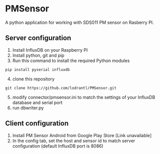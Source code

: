 # PMSensor

A python application for working with SDS011 PM sensor on Rasberry PI.

## Server configuration

1. Install InfluxDB on your Raspberry PI
2. Install python, git and pip
3. Run this command to install the required Python modules
```
pip install pyserial influxdb
```
4. clone this repository
```
git clone https://github.com/lodrantl/PMSensor.git
```
5. modify connector/pmsensor.ini to match the settings of your InfluxDB database and serial port
6. run dbwriter.py

## Client configuration

1. Install PM Sensor Android from Google Play Store [Link unavailable]
2. In the config tab, set the host and sensor id to match server configuration (default InfluxDB port is 8086)